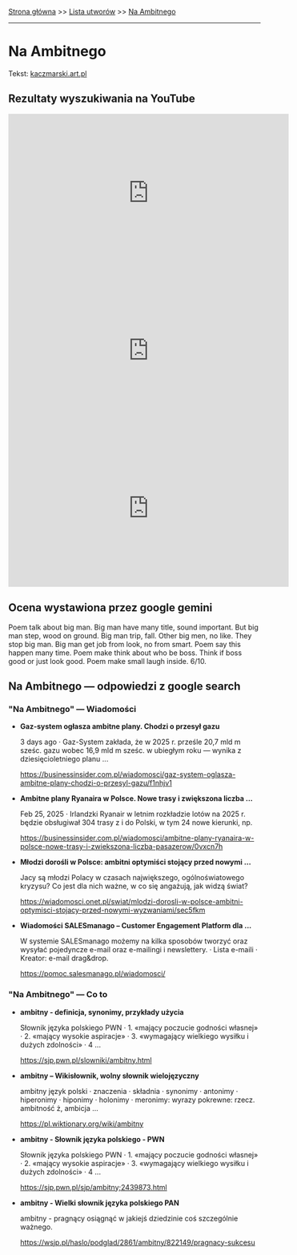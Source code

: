 [Strona główna](../index.md) >> [Lista utworów](../list.md) >> [Na Ambitnego](306.md)

---

# Na Ambitnego

Tekst: [kaczmarski.art.pl](https://www.kaczmarski.art.pl/tworczosc/wiersze/na-ambitnego/)

## Rezultaty wyszukiwania na YouTube

<iframe width="560" height="315" src="https://www.youtube.com/embed/-YGS9vhmFS0?si=IdontcarewhotheIRSsendsImnotpayingtaxes" title="YouTube video player" frameborder="0" allow="accelerometer; autoplay; clipboard-write; encrypted-media; gyroscope; picture-in-picture; web-share" referrerpolicy="strict-origin-when-cross-origin" allowfullscreen></iframe>

<iframe width="560" height="315" src="https://www.youtube.com/embed/nPuHrrdMgFA?si=IdontcarewhotheIRSsendsImnotpayingtaxes" title="YouTube video player" frameborder="0" allow="accelerometer; autoplay; clipboard-write; encrypted-media; gyroscope; picture-in-picture; web-share" referrerpolicy="strict-origin-when-cross-origin" allowfullscreen></iframe>

<iframe width="560" height="315" src="https://www.youtube.com/embed/gxBqxAa5h6s?si=IdontcarewhotheIRSsendsImnotpayingtaxes" title="YouTube video player" frameborder="0" allow="accelerometer; autoplay; clipboard-write; encrypted-media; gyroscope; picture-in-picture; web-share" referrerpolicy="strict-origin-when-cross-origin" allowfullscreen></iframe>

## Ocena wystawiona przez google gemini

Poem talk about big man. Big man have many title, sound important. But big man step, wood on ground. Big man trip, fall. Other big men, no like. They stop big man. Big man get job from look, no from smart. Poem say this happen many time. Poem make think about who be boss. Think if boss good or just look good. Poem make small laugh inside. 6/10.


## Na Ambitnego — odpowiedzi z google search

### "Na Ambitnego" — Wiadomości

- **Gaz-system ogłasza ambitne plany. Chodzi o przesył gazu**

    3 days ago  ·  Gaz-System zakłada, że w 2025 r. prześle 20,7 mld m sześc. gazu wobec 16,9 mld m sześc. w ubiegłym roku — wynika z dziesięcioletniego planu ... 

   <https://businessinsider.com.pl/wiadomosci/gaz-system-oglasza-ambitne-plany-chodzi-o-przesyl-gazu/f1nhjv1>
- **Ambitne plany Ryanaira w Polsce. Nowe trasy i zwiększona liczba ...**

    Feb 25, 2025  ·  Irlandzki Ryanair w letnim rozkładzie lotów na 2025 r. będzie obsługiwał 304 trasy z i do Polski, w tym 24 nowe kierunki, np. 

   <https://businessinsider.com.pl/wiadomosci/ambitne-plany-ryanaira-w-polsce-nowe-trasy-i-zwiekszona-liczba-pasazerow/0vxcn7h>
- **Młodzi dorośli w Polsce: ambitni optymiści stojący przed nowymi ...**

    Jacy są młodzi Polacy w czasach największego, ogólnoświatowego kryzysu? Co jest dla nich ważne, w co się angażują, jak widzą świat? 

   <https://wiadomosci.onet.pl/swiat/mlodzi-dorosli-w-polsce-ambitni-optymisci-stojacy-przed-nowymi-wyzwaniami/sec5fkm>
- **Wiadomości  SALESmanago – Customer Engagement Platform dla ...**

    W systemie SALESmanago możemy na kilka sposobów tworzyć oraz wysyłać pojedyncze e-mail oraz e-mailingi i newslettery. · Lista e-maili · Kreator: e-mail drag&drop. 

   <https://pomoc.salesmanago.pl/wiadomosci/>

### "Na Ambitnego" — Co to

- **ambitny - definicja, synonimy, przykłady użycia**

    Słownik języka polskiego PWN · 1. «mający poczucie godności własnej» · 2. «mający wysokie aspiracje» · 3. «wymagający wielkiego wysiłku i dużych zdolności» · 4 ... 

   <https://sjp.pwn.pl/slowniki/ambitny.html>
- **ambitny – Wikisłownik, wolny słownik wielojęzyczny**

    ambitny język polski  · znaczenia · składnia · synonimy · antonimy · hiperonimy · hiponimy · holonimy · meronimy: wyrazy pokrewne: rzecz. ambitność ż, ambicja ... 

   <https://pl.wiktionary.org/wiki/ambitny>
- **ambitny - Słownik języka polskiego - PWN**

    Słownik języka polskiego PWN · 1. «mający poczucie godności własnej» · 2. «mający wysokie aspiracje» · 3. «wymagający wielkiego wysiłku i dużych zdolności» · 4 ... 

   <https://sjp.pwn.pl/sjp/ambitny;2439873.html>
- **ambitny - Wielki słownik języka polskiego PAN**

    ambitny - pragnący osiągnąć w jakiejś dziedzinie coś szczególnie ważnego. 

   <https://wsjp.pl/haslo/podglad/2861/ambitny/822149/pragnacy-sukcesu>

